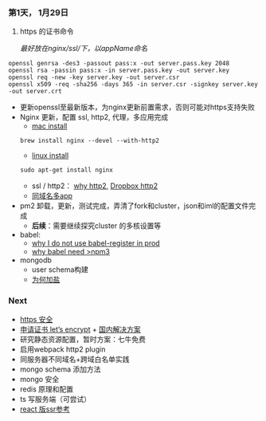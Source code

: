 ### 第1天， 1月29日

1. https 的证书命令

   _最好放在nginx/ssl/下，以appName命名_
```
openssl genrsa -des3 -passout pass:x -out server.pass.key 2048
openssl rsa -passin pass:x -in server.pass.key -out server.key
openssl req -new -key server.key -out server.csr
openssl x509 -req -sha256 -days 365 -in server.csr -signkey server.key -out server.crt
```

- 更新openssl至最新版本，为nginx更新前置需求，否则可能对https支持失败
- Nginx 更新，配置 ssl, http2, 代理，多应用完成
   - [mac install](https://gist.github.com/Anakros/1891d0b4ec3ca2e34d97)
   ```shell
   brew install nginx --devel --with-http2
   ```
   - [linux install](https://www.digitalocean.com/community/tutorials/how-to-set-up-nginx-with-http-2-support-on-ubuntu-16-04)
   ```shell
   sudo apt-get install nginx
   ```
   - ssl / http2： [why http2](http://engineering.khanacademy.org/posts/js-packaging-http2.htm), [Dropbox http2](https://blogs.dropbox.com/tech/2016/05/enabling-http2-for-dropbox-web-services-experiences-and-observations/)
   - [同域名多app](https://sungwoncho.io/run-multiple-apps-in-one-droplet/)
- pm2 卸载，更新，测试完成，弄清了fork和cluster，json和iml的配置文件完成
   - **后续**：需要继续探究cluster 的多核设置等
- babel:
   - [why I do not use babel-register in prod](http://stackoverflow.com/questions/38264828/why-shouldnt-babel-node-be-used-in-production)
   - [why babel need >npm3](https://www.reddit.com/r/javascript/comments/3u7gob/babels_poor_performance_what_im_doing_wrong/)
- mongodb 
   - user schema构建
   - [为何加盐](http://blog.jobbole.com/61872/)
   
### Next
- [https 安全](https://www.digitalocean.com/community/tutorials/how-to-set-up-nginx-with-http-2-support-on-ubuntu-16-04)
- [申请证书 let’s encrypt](https://www.digitalocean.com/community/tutorials/how-to-secure-nginx-with-let-s-encrypt-on-ubuntu-14-04) + [国内解决方案](https://cnodejs.org/topic/5711f1816a2d2bda52de962a)
- 研究静态资源配置，暂时方案：七牛免费
- 启用webpack http2 plugin
- 同服务器不同域名+跨域白名单实践
- mongo schema 添加方法
- mongo 安全
- redis 原理和配置
- ts 写服务端（可尝试）
- [react 版ssr参考](http://www.jianshu.com/p/97af0000516a)

